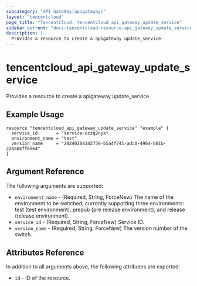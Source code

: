```yaml
---
subcategory: "API GateWay(apigateway)"
layout: "tencentcloud"
page_title: "TencentCloud: tencentcloud_api_gateway_update_service"
sidebar_current: "docs-tencentcloud-resource-api_gateway_update_service"
description: |-
  Provides a resource to create a apigateway update_service
---
```


# tencentcloud_api_gateway_update_service

Provides a resource to create a apigateway update_service

## Example Usage

```hcl
resource "tencentcloud_api_gateway_update_service" "example" {
  service_id       = "service-oczq2nyk"
  environment_name = "test"
  version_name     = "20240204142759-b5a4f741-adc0-4964-b01b-2a4a04ff6964"
}
```

## Argument Reference

The following arguments are supported:

* `environment_name` - (Required, String, ForceNew) The name of the environment to be switched, currently supporting three environments: test (test environment), prepub (pre release environment), and release (release environment).
* `service_id` - (Required, String, ForceNew) Service ID.
* `version_name` - (Required, String, ForceNew) The version number of the switch.

## Attributes Reference

In addition to all arguments above, the following attributes are exported:

* `id` - ID of the resource.




